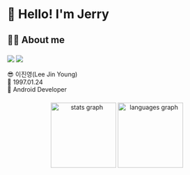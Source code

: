 <h1 align="left">👋 Hello! I'm Jerry</h1>

###

<h2 align="left">👩‍💻 About me</h2>

###
<a href="mailto:roswkzm@naver.com"><img src="https://img.shields.io/badge/Naver-brightgreen?style=flat-square&logo=Naver&logoColor=white"/></a>
  <a href="mailto:roswkzm123@gmail.com"><img src="https://img.shields.io/badge/Gmail-d14836?style=flat-square&logo=Gmail&logoColor=white"/></a>
<p align="left">😎 이진영(Lee Jin Young)<br>🎂 1997.01.24<br>💼 Android Developer</p>

###



###

<div align="center">
  <img src="https://github-readme-stats.vercel.app/api?username=roswkzm&hide_title=false&hide_rank=false&show_icons=true&include_all_commits=true&count_private=true&disable_animations=false&theme=dracula&locale=en&hide_border=false" height="150" alt="stats graph"  />
  <img src="https://github-readme-stats.vercel.app/api/top-langs?username=roswkzm&locale=en&hide_title=false&layout=compact&card_width=320&langs_count=5&theme=dracula&hide_border=false" height="150" alt="languages graph"  />
</div>

<!--
###
<br clear="both">
<img src="https://raw.githubusercontent.com/roswkzm/roswkzm/output/snake.svg" alt="Snake animation" />
###
-->
